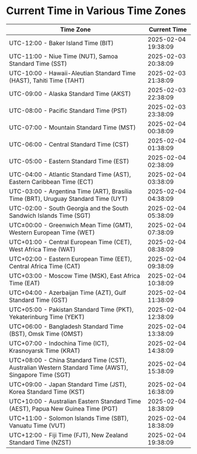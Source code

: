 # Current Time in Various Time Zones

| Time Zone | Current Time |
|-----------|--------------|
| UTC-12:00 - Baker Island Time (BIT) | 2025-02-04 19:38:09 |
| UTC-11:00 - Niue Time (NUT), Samoa Standard Time (SST) | 2025-02-03 20:38:09 |
| UTC-10:00 - Hawaii-Aleutian Standard Time (HAST), Tahiti Time (TAHT) | 2025-02-03 21:38:09 |
| UTC-09:00 - Alaska Standard Time (AKST) | 2025-02-03 22:38:09 |
| UTC-08:00 - Pacific Standard Time (PST) | 2025-02-03 23:38:09 |
| UTC-07:00 - Mountain Standard Time (MST) | 2025-02-04 00:38:09 |
| UTC-06:00 - Central Standard Time (CST) | 2025-02-04 01:38:09 |
| UTC-05:00 - Eastern Standard Time (EST) | 2025-02-04 02:38:09 |
| UTC-04:00 - Atlantic Standard Time (AST), Eastern Caribbean Time (ECT) | 2025-02-04 03:38:09 |
| UTC-03:00 - Argentina Time (ART), Brasília Time (BRT), Uruguay Standard Time (UYT) | 2025-02-04 04:38:09 |
| UTC-02:00 - South Georgia and the South Sandwich Islands Time (SGT) | 2025-02-04 05:38:09 |
| UTC±00:00 - Greenwich Mean Time (GMT), Western European Time (WET) | 2025-02-04 07:38:09 |
| UTC+01:00 - Central European Time (CET), West Africa Time (WAT) | 2025-02-04 08:38:09 |
| UTC+02:00 - Eastern European Time (EET), Central Africa Time (CAT) | 2025-02-04 09:38:09 |
| UTC+03:00 - Moscow Time (MSK), East Africa Time (EAT) | 2025-02-04 10:38:09 |
| UTC+04:00 - Azerbaijan Time (AZT), Gulf Standard Time (GST) | 2025-02-04 11:38:09 |
| UTC+05:00 - Pakistan Standard Time (PKT), Yekaterinburg Time (YEKT) | 2025-02-04 12:38:09 |
| UTC+06:00 - Bangladesh Standard Time (BST), Omsk Time (OMST) | 2025-02-04 13:38:09 |
| UTC+07:00 - Indochina Time (ICT), Krasnoyarsk Time (KRAT) | 2025-02-04 14:38:09 |
| UTC+08:00 - China Standard Time (CST), Australian Western Standard Time (AWST), Singapore Time (SGT) | 2025-02-04 15:38:09 |
| UTC+09:00 - Japan Standard Time (JST), Korea Standard Time (KST) | 2025-02-04 16:38:09 |
| UTC+10:00 - Australian Eastern Standard Time (AEST), Papua New Guinea Time (PGT) | 2025-02-04 18:38:09 |
| UTC+11:00 - Solomon Islands Time (SBT), Vanuatu Time (VUT) | 2025-02-04 18:38:09 |
| UTC+12:00 - Fiji Time (FJT), New Zealand Standard Time (NZST) | 2025-02-04 19:38:09 |
